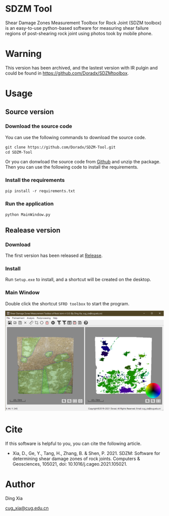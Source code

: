 
# SDZM Tool
Shear Damage Zones Measurement Toolbox for Rock Joint (SDZM toolbox) is an easy-to-use python-based software for measuring shear failure regions of post-shearing rock joint using photos took by mobile phone.

# Warning
This version has been archived, and the lastest version with IR pulgin and could be found in https://github.com/Doradx/SDZMtoolbox.

# Usage
## Source version
### Download the source code
You can use the following commands to download the source code.
```shell
git clone https://github.com/Doradx/SDZM-Tool.git
cd SDZM-Tool
```
Or you can donwload the source code from [Github](https://github.com/Doradx/SDZM-Tool/archive/refs/heads/master.zip) and unzip the package.
Then you can use the following code to install the requirements.

### Install the requirements
```shell
pip install -r requirements.txt
```

### Run the application
```shell
python MainWindow.py
```

## Realease version
### Download
The first version has been released at [Release](https://github.com/Doradx/SDZM-Tool/releases/latest).
### Install
Run ```Setup.exe``` to install, and a shortcut will be created on the desktop.

### Main Window
Double click the shortcut ```SFRD toolbox``` to start the program.

![Main Window](https://github.com/Doradx/SDZM-Tool/blob/master/images/main-window.png?raw=true)

# Cite
If this software is helpful to you, you can cite the following article.

- Xia, D., Ge, Y., Tang, H., Zhang, B. & Shen, P. 2021. SDZM: Software for determining shear damage zones of rock joints. Computers & Geosciences, 105021, doi: 10.1016/j.cageo.2021.105021.

# Author
Ding Xia

cug_xia@cug.edu.cn
